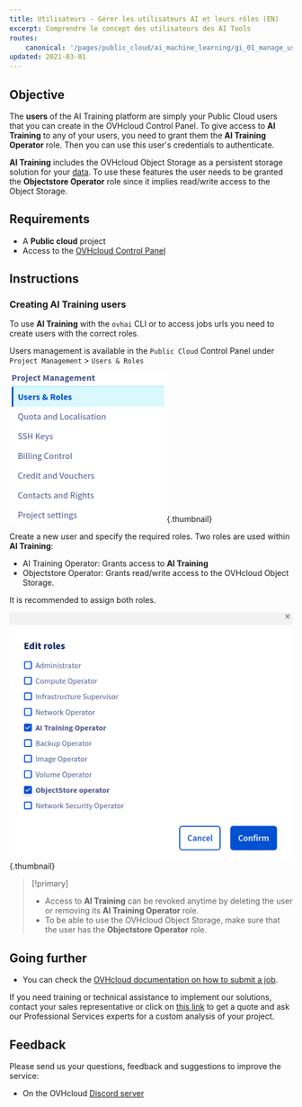 ```yaml
---
title: Utilisateurs - Gérer les utilisateurs AI et leurs rôles (EN)
excerpt: Comprendre le concept des utilisateurs des AI Tools
routes:
    canonical: '/pages/public_cloud/ai_machine_learning/gi_01_manage_users'
updated: 2021-03-01
---
```


## Objective

The **users** of the AI Training platform are simply your Public Cloud users that you can create in the OVHcloud Control Panel. To give access to **AI Training** to any of your users, you need to grant them the **AI Training Operator** role. Then you can use this user's credentials to authenticate.

**AI Training** includes the OVHcloud Object Storage as a persistent storage solution for your [data](/pages/public_cloud/ai_machine_learning/gi_02_concepts_data). To use these features the user needs to be granted the **Objectstore Operator** role since it implies read/write access to the Object Storage.

## Requirements

- A **Public cloud** project
- Access to the [OVHcloud Control Panel](https://www.ovh.com/auth/?action=gotomanager&from=https://www.ovh.com/fr/&ovhSubsidiary=fr)

## Instructions

### Creating AI Training users

To use **AI Training** with the `ovhai` CLI or to access jobs urls you need to create users with the correct roles.

Users management is available in the `Public Cloud` Control Panel under `Project Management` > `Users & Roles`

![image](images/03_users_menu.png){.thumbnail}

Create a new user and specify the required roles. Two roles are used within **AI Training**:

- AI Training Operator: Grants access to **AI Training**
- Objectstore Operator: Grants read/write access to the OVHcloud Object Storage.

It is recommended to assign both roles.

![image](images/04_users_roles.png){.thumbnail}

> [!primary]
>
> - Access to **AI Training** can be revoked anytime by deleting the user or removing its **AI Training Operator** role.
> - To be able to use the OVHcloud Object Storage, make sure that the user has the **Objectstore Operator** role.

## Going further

- You can check the [OVHcloud documentation on how to submit a job](/pages/public_cloud/ai_machine_learning/training_guide_02_howto_submit_job).

If you need training or technical assistance to implement our solutions, contact your sales representative or click on [this link](https://www.ovhcloud.com/fr/professional-services/) to get a quote and ask our Professional Services experts for a custom analysis of your project.

## Feedback

Please send us your questions, feedback and suggestions to improve the service:

- On the OVHcloud [Discord server](https://discord.com/invite/vXVurFfwe9)
